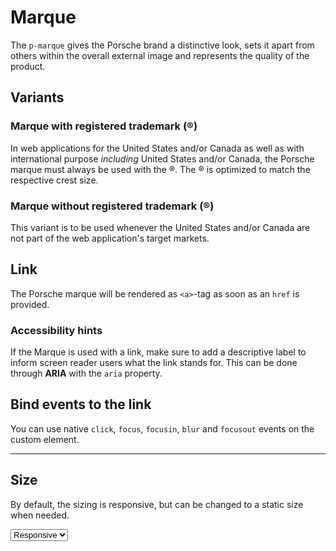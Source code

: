 # Marque

The `p-marque` gives the Porsche brand a distinctive look, sets it apart from others within the overall external image and represents the quality of the product. 

<TableOfContents></TableOfContents>

## Variants

### Marque with registered trademark (®)
In web applications for the United States and/or Canada as well as with international purpose *including* United States and/or Canada, the Porsche marque must always be used with the ®. The ® is optimized to match the respective crest size.

<Playground :markup="marqueWithTM"></Playground>

### Marque without registered trademark (®)
This variant is to be used whenever the United States and/or Canada are not part of the web application's target markets.
<Playground :markup="marqueWithoutTM"></Playground>

## Link

The Porsche marque will be rendered as `<a>`-tag as soon as an `href` is provided.

<Playground :markup="marqueWithTMAndLink"></Playground>

### <A11yIcon></A11yIcon> Accessibility hints
If the Marque is used with a link, make sure to add a descriptive label to inform screen reader users what the link stands for. This can be done through **ARIA** with the `aria` property.

## Bind events to the link

You can use native `click`, `focus`, `focusin`, `blur` and `focusout` events on the custom element.

<Playground :markup="eventsMarkup"></Playground>

---

## Size

By default, the sizing is responsive, but can be changed to a static size when needed.

<Playground :markup="sizeMarkup">
  <select v-model="size" aria-label="Select size">
    <option disabled>Select size</option>
    <option value="responsive">Responsive</option>
    <option value="small">Small</option>
    <option value="medium">Medium</option>
  </select>
</Playground>

<script lang="ts">
import Vue from 'vue';
import Component from 'vue-class-component';

@Component
export default class Code extends Vue {
  size = 'small';

  marqueWithTM = `<p-marque></p-marque>`;
  marqueWithTMAndLink = `<p-marque href="https://www.porsche.com" aria="{ 'aria-label': 'Porsche Homepage' }"></p-marque>`;
  marqueWithoutTM = `<p-marque trademark="false"></p-marque>`;

  get sizeMarkup() {
    return `<p-marque size="${this.size}"></p-marque>`;
  }

  eventsMarkup =
`<p-marque
  href="https://www.porsche.com"
  onclick="alert('click'); return false;"
  onfocus="console.log('focus')"
  onfocusin="console.log('focusin')"
  onblur="console.log('blur')"
  onfocusout="console.log('focusout')"
></p-marque>`;
}
</script>
